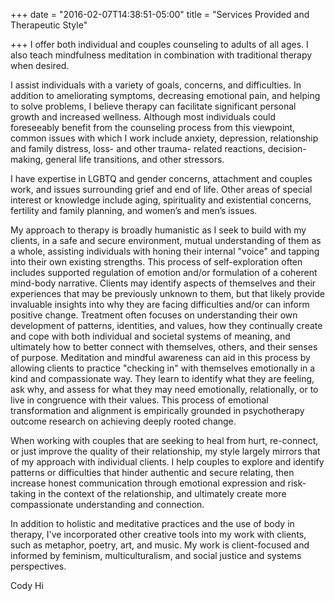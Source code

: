 +++
date = "2016-02-07T14:38:51-05:00"
title = "Services Provided and Therapeutic Style"

+++
I offer both individual and couples counseling to adults of all ages. I also teach mindfulness meditation in combination with traditional therapy when desired.

I assist individuals with a variety of goals, concerns, and difficulties. In addition to ameliorating symptoms, decreasing emotional pain, and helping to solve problems, I believe therapy can facilitate significant personal growth and increased wellness. Although most individuals could foreseeably benefit from the counseling process from this viewpoint, common issues with which I work include anxiety, depression, relationship and family distress, loss- and other trauma- related reactions, decision-making, general life transitions, and other stressors.

I have expertise in LGBTQ and gender concerns, attachment and couples work, and issues surrounding grief and end of life. Other areas of special interest or knowledge include aging, spirituality and existential concerns, fertility and family planning, and women’s and men’s issues.

My approach to therapy is broadly humanistic as I seek to build with my clients, in a safe and secure environment, mutual understanding of them as a whole, assisting individuals with honing their internal "voice" and tapping into their own existing strengths. This process of self-exploration often includes supported regulation of emotion and/or formulation of a coherent mind-body narrative. Clients may identify aspects of themselves and their experiences that may be previously unknown to them, but that likely provide invaluable insights into why they are facing difficulties and/or can inform positive change. Treatment often focuses on understanding their own development of patterns, identities, and values, how they continually create and cope with both individual and societal systems of meaning, and ultimately how to better connect with themselves, others, and their senses of purpose. Meditation and mindful awareness can aid in this process by allowing clients to practice "checking in" with themselves emotionally in a kind and compassionate way. They learn to identify what they are feeling, ask why, and assess for what they may need emotionally, relationally, or to live in congruence with their values. This process of emotional transformation and alignment is empirically grounded in psychotherapy outcome research on achieving deeply rooted change.

When working with couples that are seeking to heal from hurt, re-connect, or just improve the quality of their relationship, my style largely mirrors that of my approach with individual clients. I help couples to explore and identify patterns or difficulties that hinder authentic and secure relating, then increase honest communication through emotional expression and risk-taking in the context of the relationship, and ultimately create more compassionate understanding and connection.

In addition to holistic and meditative practices and the use of body in therapy, I've incorporated other creative tools into my work with clients, such as metaphor, poetry, art, and music. My work is client-focused and informed by feminism, multiculturalism, and social justice and systems perspectives.

Cody Hi